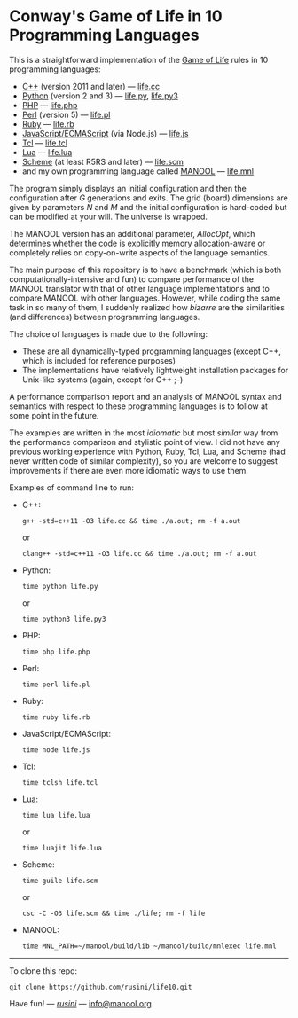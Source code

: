 Conway's Game of Life in 10 Programming Languages
=================================================

This is a straightforward implementation of the [Game of Life][0] rules in 10 programming languages:
  * [C++][1] (version 2011 and later) &mdash; [life.cc](life.cc)
  * [Python][2] (version 2 and 3) &mdash; [life.py](life.py), [life.py3](life.py3)
  * [PHP][3] &mdash; [life.php](life.php)
  * [Perl][4] (version 5) &mdash; [life.pl](life.pl)
  * [Ruby][5] &mdash; [life.rb](life.rb)
  * [JavaScript/ECMAScript][6] (via Node.js) &mdash; [life.js](life.js)
  * [Tcl][7] &mdash; [life.tcl](life.tcl)
  * [Lua][8] &mdash; [life.lua](life.lua)
  * [Scheme][9] (at least R5RS and later) &mdash; [life.scm](life.scm)
  * and my own programming language called [MANOOL](http://manool.org) &mdash; [life.mnl](life.mnl)

The program simply displays an initial configuration and then the configuration after _G_ generations and exits. The grid (board) dimensions are given by
parameters _N_ and _M_ and the initial configuration is hard-coded but can be modified at your will. The universe is wrapped.

The MANOOL version has an additional parameter, _AllocOpt_, which determines whether the code is explicitly memory allocation-aware or completely relies on
copy-on-write aspects of the language semantics.

The main purpose of this repository is to have a benchmark (which is both computationally-intensive and fun) to compare performance of the MANOOL translator
with that of other language implementations and to compare MANOOL with other languages. However, while coding the same task in so many of them, I suddenly
realized how _bizarre_ are the similarities (and differences) between programming languages.

The choice of languages is made due to the following:
  * These are all dynamically-typed programming languages (except C++, which is included for reference purposes)
  * The implementations have relatively lightweight installation packages for Unix-like systems (again, except for C++ ;-)

A performance comparison report and an analysis of MANOOL syntax and semantics with respect to these programming languages is to follow at some point in the
future.

The examples are written in the most _idiomatic_ but most _similar_ way from the performance comparison and stylistic point of view. I did not have any previous
working experience with Python, Ruby, Tcl, Lua, and Scheme (had never written code of similar complexity), so you are welcome to suggest improvements if there
are even more idiomatic ways to use them.

Examples of command line to run:

* C++:

      g++ -std=c++11 -O3 life.cc && time ./a.out; rm -f a.out

  or

      clang++ -std=c++11 -O3 life.cc && time ./a.out; rm -f a.out

* Python:

      time python life.py

  or

      time python3 life.py3

* PHP:

      time php life.php

* Perl:

      time perl life.pl

* Ruby:

      time ruby life.rb

* JavaScript/ECMAScript:

      time node life.js

* Tcl:

      time tclsh life.tcl

* Lua:

      time lua life.lua

  or

      time luajit life.lua

* Scheme:

      time guile life.scm

  or

      csc -C -O3 life.scm && time ./life; rm -f life

* MANOOL:

      time MNL_PATH=~/manool/build/lib ~/manool/build/mnlexec life.mnl

-----

To clone this repo:

    git clone https://github.com/rusini/life10.git

Have fun! &mdash; *[rusini](https://github.com/rusini)* &mdash; info@manool.org

[0]: https://en.wikipedia.org/wiki/Conway%27s_Game_of_Life
[1]: https://en.wikipedia.org/wiki/C%2B%2B
[2]: https://en.wikipedia.org/wiki/Python_(programming_language)
[3]: https://en.wikipedia.org/wiki/PHP
[4]: https://en.wikipedia.org/wiki/Perl
[5]: https://en.wikipedia.org/wiki/Ruby_(programming_language)
[6]: https://en.wikipedia.org/wiki/JavaScript
[7]: https://en.wikipedia.org/wiki/Tcl
[8]: https://en.wikipedia.org/wiki/Lua_(programming_language)
[9]: https://en.wikipedia.org/wiki/Scheme_(programming_language)
